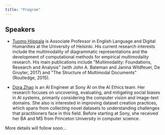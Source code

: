 ```yaml
---
title: "Program"
---
```



## Speakers
- [Tuomo Hiippala](https://www.mv.helsinki.fi/home/thiippal/) is Associate Professor in English Language and Digital Humanities at the University of Helsinki. His current research interests include the multimodality of diagrammatic representations and the development of computational methods for empirical multimodality research. His main publications include "Multimodality: Foundations, Research and Analysis" (with John A. Bateman and Janina Wildfeuer, De Gruyter, 2017) and "The Structure of Multimodal Documents" (Routledge, 2015).

- [Dora Zhao](https://dorazhao99.github.io/) is an AI Engineer at Sony AI on the AI Ethics team. Her research focuses on uncovering, evaluating, and mitigating social biases in AI systems, primarily considering the computer vision and image-text domains. She also is interested in improving dataset creation practices, which spans from collecting novel datasets to understanding challenges that practitioners face in this field. Before starting at Sony, she received her BA and MS from Princeton University in computer science. 


More details will follow soon...
